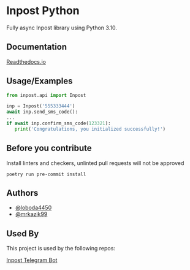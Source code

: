 
# Inpost Python

Fully async Inpost library using Python 3.10.




## Documentation

[Readthedocs.io](https://inpost-python.readthedocs.io/en/latest/)


## Usage/Examples


```python
from inpost.api import Inpost

inp = Inpost('555333444')
await inp.send_sms_code():
...
if await inp.confirm_sms_code(123321):
   print('Congratulations, you initialized successfully!')
```

## Before you contribute

Install linters and checkers, unlinted pull requests will not be approved
```commandline
poetry run pre-commit install
```

## Authors

- [@loboda4450](https://www.github.com/loboda4450)
- [@mrkazik99](https://www.github.com/mrkazik99)


## Used By

This project is used by the following repos:

[Inpost Telegram Bot](https://github.com/loboda4450/inpost-telegram-bot)

